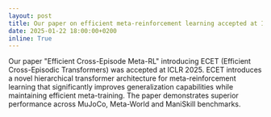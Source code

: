 ```yaml
---
layout: post
title: Our paper on efficient meta-reinforcement learning accepted at ICLR 2025
date: 2025-01-22 18:00:00+0200
inline: True
---
```


Our paper "Efficient Cross-Episode Meta-RL" introducing ECET (Efficient Cross-Episodic Transformers) was accepted at ICLR 2025. ECET introduces a novel hierarchical transformer architecture for meta-reinforcement learning that significantly improves generalization capabilities while maintaining efficient meta-training. The paper demonstrates superior performance across MuJoCo, Meta-World and ManiSkill benchmarks.